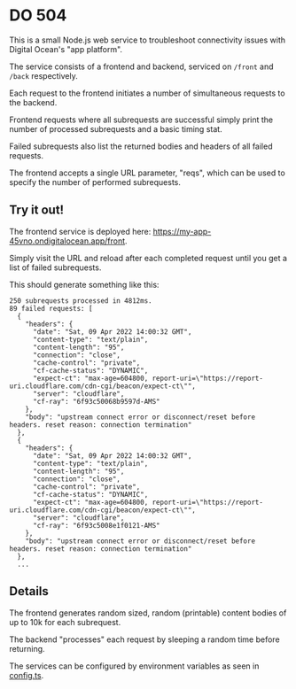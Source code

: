 # DO 504

This is a small Node.js web service to troubleshoot connectivity issues with Digital Ocean's "app platform".

The service consists of a frontend and backend, serviced on `/front` and `/back` respectively.

Each request to the frontend initiates a number of simultaneous requests to the backend.

Frontend requests where all subrequests are successful simply print the number of processed subrequests and a basic timing stat.

Failed subrequests also list the returned bodies and headers of all failed requests.

The frontend accepts a single URL parameter, "reqs", which can be used to specify the number of performed subrequests.

## Try it out!

The frontend service is deployed here: https://my-app-45vno.ondigitalocean.app/front.

Simply visit the URL and reload after each completed request until you get a list of failed subrequests.

This should generate something like this:

```
250 subrequests processed in 4812ms.
89 failed requests: [
  {
    "headers": {
      "date": "Sat, 09 Apr 2022 14:00:32 GMT",
      "content-type": "text/plain",
      "content-length": "95",
      "connection": "close",
      "cache-control": "private",
      "cf-cache-status": "DYNAMIC",
      "expect-ct": "max-age=604800, report-uri=\"https://report-uri.cloudflare.com/cdn-cgi/beacon/expect-ct\"",
      "server": "cloudflare",
      "cf-ray": "6f93c50068b9597d-AMS"
    },
    "body": "upstream connect error or disconnect/reset before headers. reset reason: connection termination"
  },
  {
    "headers": {
      "date": "Sat, 09 Apr 2022 14:00:32 GMT",
      "content-type": "text/plain",
      "content-length": "95",
      "connection": "close",
      "cache-control": "private",
      "cf-cache-status": "DYNAMIC",
      "expect-ct": "max-age=604800, report-uri=\"https://report-uri.cloudflare.com/cdn-cgi/beacon/expect-ct\"",
      "server": "cloudflare",
      "cf-ray": "6f93c5008e1f0121-AMS"
    },
    "body": "upstream connect error or disconnect/reset before headers. reset reason: connection termination"
  },
  ...
```

## Details

The frontend generates random sized, random (printable) content bodies of up to 10k for each subrequest.

The backend "processes" each request by sleeping a random time before returning.

The services can be configured by environment variables as seen in [config.ts](./src/config.ts).

